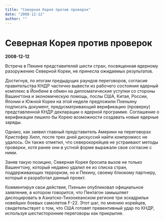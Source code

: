 ```yaml
---
title: "Северная Корея против проверок"
date: "2008-12-12"
author: ""
---
```


# Северная Корея против проверок

**2008-12-12** 

Встреча в Пекине представителей шести стран, посвященная ядерному разоружению Северной Кореи, не принесла ожидаемых результатов.

Достигнув, по итогам предыдущих раундов переговоров, согласия правительства КНДР частично вывести из рабочего состояния ядерный комплекс в Йонбене в обмен на дипломатические уступки со стороны Вашингтона и экономическую помощь, послы США, Китая, России, Японии и Южной Кореи на этой неделе предложили Пхеньяну подписать документ, предусматривающий верификацию (проверку) представленной КНДР декларации о ядерной программе. Соглашение о верификации лишило бы Корею возможности создавать новые ядерные заряды.

Однако, как заявил главный представитель Америки на переговорах Кристофер Хилл, после трех дней дискуссий найти компромисс не удалось. Он также отметил, что северокорейцев не устраивают методы проверки, хотя ранее они в устной форме выражали свое согласие с ними.

Заняв такую позицию, Северная Корея бросила вызов не только Вашингтону, который недавно удалил ее из списка стран, поддерживающих терроризм, но и Пекину, своему близкому партнеру, который и разработал данный проект.

Комментируя свои действия, Пхеньян опубликовал официальное заявление, в котором говорится, что Пентагон замышляет дислоцировать в Азиатско-Тихоокеанском регионе три эскадрильи новейших боевых самолетов F-22. Этот шаг, по мнению корейцев, свидетельствует о том, что США готовят превентивный удар по КНДР, используя шестисторонние переговоры как прикрытие.